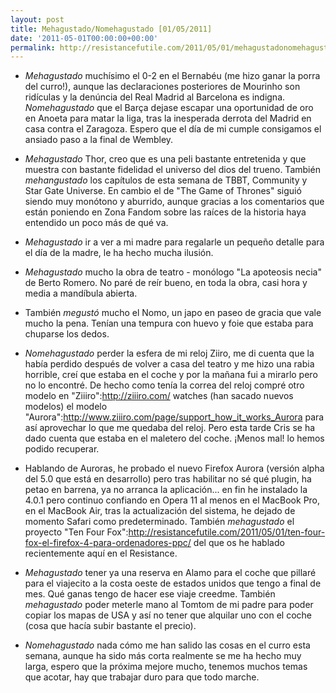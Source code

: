 ```yaml
---
layout: post
title: Mehagustado/Nomehagustado [01/05/2011]
date: '2011-05-01T00:00:00+00:00'
permalink: http://resistancefutile.com/2011/05/01/mehagustadonomehagustado-01052011/
---
```

- *Mehagustado* muchísimo el 0-2 en el Bernabéu (me hizo ganar la porra del curro!), aunque las declaraciones posteriores de Mourinho son ridículas y la denúncia del Real Madrid al Barcelona es indigna. *Nomehagustado* que el Barça dejase escapar una oportunidad de oro en Anoeta para matar la liga, tras la inesperada derrota del Madrid en casa contra el Zaragoza. Espero que el día de mi cumple consigamos el ansiado paso a la final de Wembley. 

- *Mehagustado* Thor, creo que es una peli bastante entretenida y que muestra con bastante fidelidad el universo del dios del trueno. También *mehangustado* los capítulos de esta semana de TBBT, Community y Star Gate Universe. En cambio el de "The Game of Thrones" siguió siendo muy monótono y aburrido, aunque gracias a los comentarios que están poniendo en Zona Fandom sobre las raíces de la historia haya entendido un poco más de qué va.

- *Mehagustado* ir a ver a mi madre para regalarle un pequeño detalle para el día de la madre, le ha hecho mucha ilusión. 

- *Mehagustado* mucho la obra de teatro - monólogo "La apoteosis necia" de Berto Romero. No paré de reír bueno, en toda la obra, casi hora y media a mandíbula abierta.

- También *megustó* mucho el Nomo, un japo en paseo de gracia que vale mucho la pena. Tenían una tempura con huevo y foie que estaba para chuparse los dedos.

- *Nomehagustado* perder la esfera de mi reloj Ziiro, me di cuenta que la había perdido después de volver a casa del teatro y me hizo una rabia horrible, creí que estaba en el coche y por la mañana fui a mirarlo pero no lo encontré. De hecho como tenía la correa del reloj compré otro modelo en "Ziiiro":http://ziiiro.com/ watches (han sacado nuevos modelos) el modelo "Aurora":http://www.ziiiro.com/page/support_how_it_works_Aurora para así aprovechar lo que me quedaba del reloj. Pero esta tarde Cris se ha dado cuenta que estaba en el maletero del coche. ¡Menos mal! lo hemos podido recuperar.

- Hablando de Auroras, he probado el nuevo Firefox Aurora (versión alpha del 5.0 que está en desarrollo) pero tras habilitar no sé qué plugin, ha petao en barrena, ya no arranca la aplicación... en fin he instalado la 4.0.1 pero continuo confiando en Opera 11 al menos en el MacBook Pro, en el MacBook Air, tras la actualización del sistema, he dejado de momento Safari como predeterminado. También *mehagustado* el proyecto "Ten Four Fox":http://resistancefutile.com/2011/05/01/ten-four-fox-el-firefox-4-para-ordenadores-ppc/ del que os he hablado recientemente aquí en el Resistance.

- *Mehagustado* tener ya una reserva en Alamo para el coche que pillaré para el viajecito a la costa oeste de estados unidos que tengo a final de mes. Qué ganas tengo de hacer ese viaje creedme. También *mehagustado* poder meterle mano al Tomtom de mi padre para poder copiar los mapas de USA y así no tener que alquilar uno con el coche (cosa que hacía subir bastante el precio). 

- *Nomehagustado* nada cómo me han salido las cosas en el curro esta semana, aunque ha sido más corta realmente se me ha hecho muy larga, espero que la próxima mejore mucho, tenemos muchos temas que acotar, hay que trabajar duro para que todo marche.
